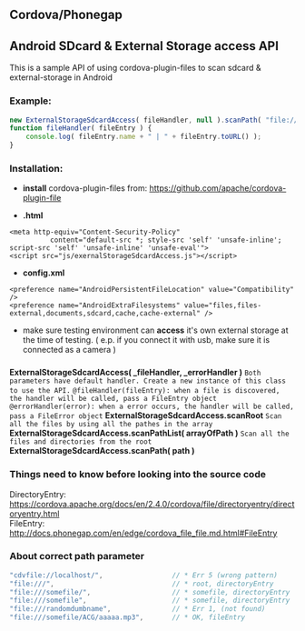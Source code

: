 ## Cordova/Phonegap
## Android SDcard & External Storage access API

This is a sample API of using cordova-plugin-files to scan sdcard & external-storage in Android

### Example:
```javascript
new ExternalStorageSdcardAccess( fileHandler, null ).scanPath( "file:///storage/sdcard1/music" );
function fileHandler( fileEntry ) {
    console.log( fileEntry.name + " | " + fileEntry.toURL() );
}
```

### Installation:

* **install** cordova-plugin-files from: https://github.com/apache/cordova-plugin-file

* **.html**
```
<meta http-equiv="Content-Security-Policy"
          content="default-src *; style-src 'self' 'unsafe-inline'; script-src 'self' 'unsafe-inline' 'unsafe-eval'">
<script src="js/exernalStorageSdcardAccess.js"></script>
```
* **config.xml**
```
<preference name="AndroidPersistentFileLocation" value="Compatibility" />
<preference name="AndroidExtraFilesystems" value="files,files-external,documents,sdcard,cache,cache-external" />

```
* make sure testing environment can **access** it's own external storage at the time of testing. ( e.p. if you connect it with usb, make sure it is connected as a camera )

###
**ExternalStorageSdcardAccess( _fileHandler, _errorHandler )**
`Both parameters have default handler. Create a new instance of this class to use the API.`
`@fileHandler(fileEntry): when a file is discovered, the handler will be called, pass a FileEntry object`
`@errorHandler(error): when a error occurs, the handler will be called, pass a FileError object`
**ExternalStorageSdcardAccess.scanRoot**
`Scan all the files by using all the pathes in the array`
**ExternalStorageSdcardAccess.scanPathList( arrayOfPath )**
`Scan all the files and directories from the root`
**ExternalStorageSdcardAccess.scanPath( path )**

### Things need to know before looking into the source code
DirectoryEntry:  https://cordova.apache.org/docs/en/2.4.0/cordova/file/directoryentry/directoryentry.html
<br>
FileEntry:   http://docs.phonegap.com/en/edge/cordova_file_file.md.html#FileEntry

### About correct path parameter
```javascript
"cdvfile://localhost/",                 // * Err 5 (wrong pattern)
"file:///",                             // * root, directoryEntry
"file:///somefile/",                    // * somefile, directoryEntry
"file:///somefile",                     // * somefile, directoryEntry
"file:///randomdumbname",               // * Err 1, (not found)
"file:///somefile/ACG/aaaaa.mp3",       // * OK, fileEntry
```
